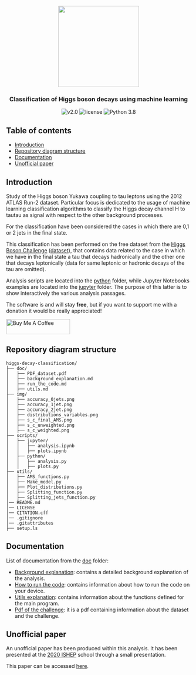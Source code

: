 <p align="center"><img src="https://github.com/JustWhit3/higgs-decay-classification/blob/master/img/logo.svg" height=220></p>

<h3 align="center">Classification of Higgs boson decays using machine learning</h3>
<p align="center">
    <img title="v2.0" alt="v2.0" src="https://img.shields.io/badge/version-v2.0-informational?style=flat-square"
    <a href="LICENSE">
        <img title="MIT License" alt="license" src="https://img.shields.io/badge/license-MIT-informational?style=flat-square">
    </a>
	<img title="Python 3.8" alt="Python 3.8" src="https://img.shields.io/badge/Python-3.8-informational?style=flat-square">
    </a>
</p>

## Table of contents

- [Introduction](#introduction)
- [Repository diagram structure](#repository-diagram-structure)
- [Documentation](#documentation)
- [Unofficial paper](#unofficial-paper)

## Introduction

Study of the Higgs boson Yukawa coupling to tau leptons using the 2012 ATLAS Run-2 dataset. Particular focus is dedicated to the usage of machine learning classification algorithms to classify the Higgs decay channel H to tautau as signal with respect to the other background processes.

For the classification have been considered the cases in which there are 0,1 or 2 jets in the final state.

This classification has been performed on the free dataset from the [Higgs Boson Challenge](https://www.kaggle.com/c/higgs-boson/overview) ([dataset](http://opendata.cern.ch/record/328)), that contains data related to the case in which we have in the final state a tau that decays hadronically and the other one that decays leptonically (data for same leptonic or hadronic decays of the tau are omitted).

Analysis scripts are located into the [python](https://github.com/JustWhit3/higgs-decay-classification/blob/master/scripts/python) folder, while Jupyter Notebooks examples are located into the [jupyter](https://github.com/JustWhit3/higgs-decay-classification/blob/master/scripts/jupyter) folder. The purpose of this latter is to show interactively the various analysis passages.

The software is and will stay **free**, but if you want to support me with a donation it would be really appreciated!

<a href="https://www.buymeacoffee.com/JustWhit33" target="_blank"><img src="https://cdn.buymeacoffee.com/buttons/default-orange.png" alt="Buy Me A Coffee" height="41" width="174"></a>

## Repository diagram structure

```
higgs-decay-classification/
├── doc/
│   ├── PDF_dataset.pdf
│   ├── background_explanation.md
│   ├── run_the_code.md
│   ├── utils.md
├── img/
│   ├── accuracy_0jets.png
│   ├── accuracy_1jet.png
│   ├── accuracy_2jet.png
│   ├── distributions_variables.png
│   ├── s_c_final_AMS.png
│   ├── s_c_unweighted.png
│   ├── s_c_weighted.png
├── scripts/
│   ├── jupyter/
│   │   ├── analysis.ipynb
│   │   ├── plots.ipynb
│   ├── python/
│   │   ├── analysis.py
│   │   ├── plots.py
├── utils/
│   ├── AMS_functions.py
│   ├── Make_model.py
│   ├── Plot_distributions.py
│   ├── Splitting_function.py
│   ├── Splitting_jets_function.py
│── README.md
│── LICENSE
│── CITATION.cff
│── .gitignore
│── .gitattributes
├── setup.ls
```
 
## Documentation

List of documentation from the [doc](https://github.com/JustWhit3/higgs-decay-classification/blob/master/doc) folder:

- [Background explanation](https://github.com/JustWhit3/higgs-decay-classification/blob/master/doc/background_explanation.md): contains a detailed background explanation of the analysis.
- [How to run the code](https://github.com/JustWhit3/higgs-decay-classification/blob/master/doc/run_the_code.md): contains information about how to run the code on your device.
- [Utils explanation](https://github.com/JustWhit3/higgs-decay-classification/blob/master/doc/utils.md): contains information about the functions defined for the main program.
- [Pdf of the challenge](https://github.com/JustWhit3/higgs-decay-classification/blob/master/doc/dataset.pdf): it is a pdf containing information about the dataset and the challenge.

## Unofficial paper

An unofficial paper has been produced within this analysis. It has been presented at the [2020 ISHEP](https://www.unibo.it/it/didattica/insegnamenti/insegnamento/2020/453478) school through a small presentation.

This paper can be accessed [here](https://www.researchgate.net/publication/344397759_Tandem_Project_Report_Classification_in_particle_physics_using_machine_learning).
